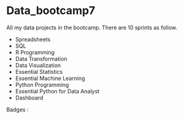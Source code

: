 # Data_bootcamp7
All my data projects in the bootcamp. There are 10 sprints as follow.

- Spreadsheets
- SQL
- R Programming
- Data Transformation
- Data Visualization
- Essential Statistics
- Essential Machine Learning
- Python Programming
- Essential Python for Data Analyst
- Dashboard

Badges : 
